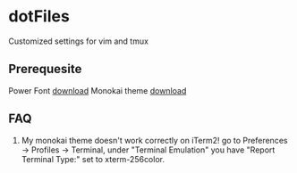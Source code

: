 # dotFiles
Customized settings for vim and tmux

## Prerequesite
Power Font [download](https://github.com/powerline/fonts)
Monokai theme [download](https://github.com/crusoexia/vim-monokai)

## FAQ 
1. My monokai theme doesn't work correctly on iTerm2!
go to Preferences -> Profiles -> Terminal, under "Terminal Emulation" you have "Report Terminal Type:" set to xterm-256color.
